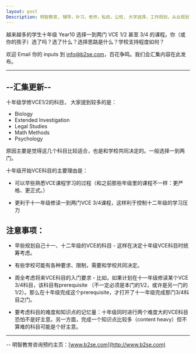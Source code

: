 ```yaml
---
layout: post
Description: 明智教育, 辅导，补习，老师，私校，公校, 大学选择，工作规划，从业规划， VCE, VCE课程选择, Select VCE Subjects, Doing what VCE subjects in Year 10, Y10, Universities Selection, Career Education, Career Advisors, Guidance, Private Schools, Selective Schools, Writing tutoring, Interviews tutoring, Resume Writing 
---
```




越来越多的学生十年级 Year10 选择一到两门 VCE 1/2 甚至 3/4 的课程。你（或你的孩子）选了吗？选了什么？选择思路是什么？学校支持程度如何？

欢迎 Email 你的 inputs 到 info@b2se.com，百花争鸣。我们会汇集内容在此发布。

-----------------

## --汇集更新--


十年级学修VCE1/2的科目， 大家提到较多的是：

- Biology
- Extended Investigation
- Legal Studies
- Math Methods 
- Psychology

原因主要是觉得这几个科目比较适合，也是和学校共同决定的。一般选择一到两门。

十年级开始VCE科目的主要理由是：

- 可以早些熟悉VCE课程学习的过程（和之前那些年级里的课程不一样：更严格、更正式。）

- 更利于十一年级修读一到两门VCE 3/4课程，这样利于控制十二年级的学习压力

## 注意事项：

- 早些规划自己十一、十二年级的VCE的科目 - 这样在决定十年级VCE科目时统筹考虑。

- 有些学校可能有各种要求、限制，需要和学校共同决定。

- 周全考虑将来VCE科目的入门要求 - 比如，如果计划在十一年级修读某个VCE 3/4科目，该科目有prerequisite （不一定必须是本门的1/2，或许是另一门的1/2）。那么在十年级完成这个prerequisite，才打开了十一年级完成那门3/4科目之门。

- 要考虑科目的难度和知识点的记忆量：十年级同时进行两个难度大的VCE科目恐怕不是好主意。另一方面，完成一个知识点比较多（content heavy）但不算难的科目可能是个好主意。



	
--------
-- 明智教育咨询预约主页：[www.b2se.com](http://www.b2se.com)

